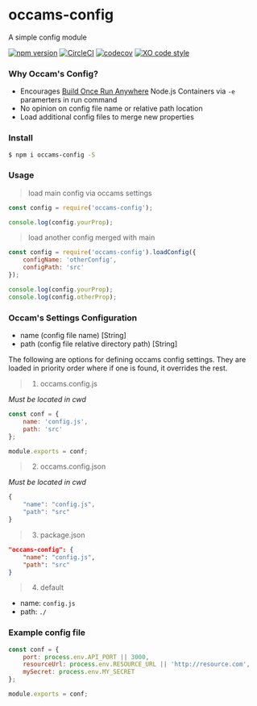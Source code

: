 # occams-config

A simple config module


[![npm version](https://badge.fury.io/js/occams-conf.svg)](https://badge.fury.io/js/occams-conf)  [![CircleCI](https://circleci.com/gh/lxghtless/occams-config/tree/master.svg?style=svg)](https://circleci.com/gh/lxghtless/occams-config/tree/master)  [![codecov](https://codecov.io/gh/lxghtless/occams-config/branch/master/graph/badge.svg)](https://codecov.io/gh/lxghtless/occams-config) [![XO code style](https://img.shields.io/badge/code_style-XO-5ed9c7.svg)](https://github.com/xojs/xo)


### Why Occam's Config?

- Encourages [Build Once Run Anywhere](https://forums.docker.com/t/build-once-run-anywhere-concept/3522) Node.js Containers via `-e` paramerters in run command
- No opinion on config file name or relative path location
- Load additional config files to merge new properties

### Install

```sh
$ npm i occams-config -S
````


### Usage

> load main config via occams settings

```js
const config = require('occams-config');

console.log(config.yourProp);
````

> load another config merged with main

```js
const config = require('occams-config').loadConfig({
	configName: 'otherConfig',
	configPath: 'src'
});

console.log(config.yourProp);
console.log(config.otherProp);
````

### Occam's Settings Configuration

- name (config file name) [String]
- path (config file relative directory path) [String]

The following are options for defining occams config settings. They are loaded in priority order where if one is found, it overrides the rest.

> 1. occams.config.js

_Must be located in cwd_

```js
const conf = {
	name: 'config.js',
    path: 'src'
};

module.exports = conf;
```

> 2. occams.config.json

_Must be located in cwd_

```js
{
    "name": "config.js",
    "path": "src"
}
```

> 3. package.json


```json
"occams-config": {
    "name": "config.js",
    "path": "src"
}
```

> 4. default

- name: `config.js`
- path: `./`


### Example config file

```js
const conf = {
	port: process.env.API_PORT || 3000,
	resourceUrl: process.env.RESOURCE_URL || 'http://resource.com',
	mySecret: process.env.MY_SECRET
};

module.exports = conf;
```
